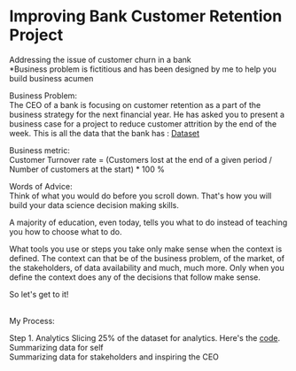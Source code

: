 # Improving Bank Customer Retention Project
Addressing the issue of customer churn in a bank <br>
*Business problem is fictitious and has been designed by me to help you build business acumen

Business Problem: <br>
The CEO of a bank is focusing on customer retention as a part of the business strategy for the next financial year. He has asked you to present a business case for a project to reduce customer attrition by the end of the week.
This is all the data that the bank has : [Dataset](https://www.kaggle.com/adammaus/predicting-churn-for-bank-customers)<br>

Business metric: <br>
Customer Turnover rate = 
(Customers lost at the end of a given period / Number of customers at the start) * 100 % <br>

Words of Advice: <br>
Think of what you would do before you scroll down. That's how you will build your data science decision making skills. <br>

A majority of education, even today, tells you what to do instead of teaching you how to choose what to do. <br>

What tools you use or steps you take only make sense when the context is defined. The context can that be of the business problem, of the market, of the stakeholders, of data availability and much, much more. Only when you define the context does any of the decisions that follow make sense. <br>

So let's get to it! <br><br>

My Process: <br>

Step 1. Analytics
Slicing 25% of the dataset for analytics. Here's the [code](https://github.com/mehtamishah/Bank-Customer-Churn/blob/main/Dividing_the_dataset.ipynb). <br>
Summarizing data for self <br>
Summarizing data for stakeholders and inspiring the CEO
